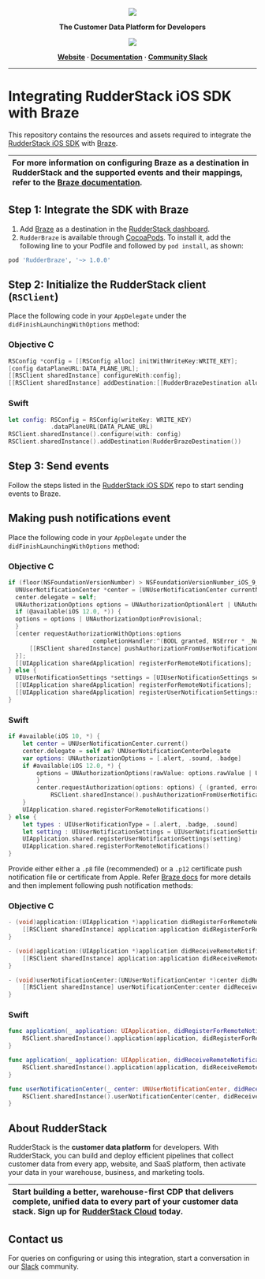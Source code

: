 <p align="center">
  <a href="https://rudderstack.com/">
    <img src="https://user-images.githubusercontent.com/59817155/121357083-1c571300-c94f-11eb-8cc7-ce6df13855c9.png">
  </a>
</p>

<p align="center"><b>The Customer Data Platform for Developers</b></p>

<p align="center">
  <a href="https://cocoapods.org/pods/RudderBraze">
    <img src="https://img.shields.io/cocoapods/v/RudderBraze.svg?style=flat">
    </a>
</p>

<p align="center">
  <b>
    <a href="https://rudderstack.com">Website</a>
    ·
    <a href="https://www.rudderstack.com/docs/destinations/marketing/braze/">Documentation</a>
    ·
    <a href="https://rudderstack.com/join-rudderstack-slack-community">Community Slack</a>
  </b>
</p>

---
# Integrating RudderStack iOS SDK with Braze

This repository contains the resources and assets required to integrate the [RudderStack iOS SDK](https://www.rudderstack.com/docs/stream-sources/rudderstack-sdk-integration-guides/rudderstack-ios-sdk/ios-v2/) with [Braze](https://www.braze.com/).

| For more information on configuring Braze as a destination in RudderStack and the supported events and their mappings, refer to the [Braze documentation](https://www.rudderstack.com/docs/destinations/streaming-destinations/braze/).   |
| :--|


## Step 1: Integrate the SDK with Braze

1. Add [Braze](https://www.braze.com/) as a destination in the [RudderStack dashboard](https://app.rudderstack.com/).
2. `RudderBraze` is available through [CocoaPods](https://cocoapods.org). To install it, add the following line to your Podfile and followed by `pod install`, as shown:

```ruby
pod 'RudderBraze', '~> 1.0.0'
```

## Step 2: Initialize the RudderStack client (`RSClient`)

Place the following code in your ```AppDelegate``` under the ```didFinishLaunchingWithOptions``` method:

### Objective C

```objective-c
RSConfig *config = [[RSConfig alloc] initWithWriteKey:WRITE_KEY];
[config dataPlaneURL:DATA_PLANE_URL];
[[RSClient sharedInstance] configureWith:config];
[[RSClient sharedInstance] addDestination:[[RudderBrazeDestination alloc] init]];
```
### Swift

```swift
let config: RSConfig = RSConfig(writeKey: WRITE_KEY)
            .dataPlaneURL(DATA_PLANE_URL)
RSClient.sharedInstance().configure(with: config)
RSClient.sharedInstance().addDestination(RudderBrazeDestination())
```
## Step 3: Send events

Follow the steps listed in the [RudderStack iOS SDK](https://github.com/rudderlabs/rudder-sdk-ios/tree/master-v2#sending-events) repo to start sending events to Braze.

## Making push notifications event

Place the following code in your ```AppDelegate``` under the ```didFinishLaunchingWithOptions``` method:

### Objective C

```objective-c
if (floor(NSFoundationVersionNumber) > NSFoundationVersionNumber_iOS_9_x_Max) {
  UNUserNotificationCenter *center = [UNUserNotificationCenter currentNotificationCenter];
  center.delegate = self;
  UNAuthorizationOptions options = UNAuthorizationOptionAlert | UNAuthorizationOptionSound | UNAuthorizationOptionBadge;
  if (@available(iOS 12.0, *)) {
  options = options | UNAuthorizationOptionProvisional;
  }
  [center requestAuthorizationWithOptions:options
                        completionHandler:^(BOOL granted, NSError * _Nullable error) {
      [[RSClient sharedInstance] pushAuthorizationFromUserNotificationCenter:granted];
  }];
  [[UIApplication sharedApplication] registerForRemoteNotifications];
} else {
  UIUserNotificationSettings *settings = [UIUserNotificationSettings settingsForTypes:(UIUserNotificationTypeBadge | UIUserNotificationTypeAlert | UIUserNotificationTypeSound) categories:nil];
  [[UIApplication sharedApplication] registerForRemoteNotifications];
  [[UIApplication sharedApplication] registerUserNotificationSettings:settings];
}
```

### Swift

```swift
if #available(iOS 10, *) {
    let center = UNUserNotificationCenter.current()
    center.delegate = self as? UNUserNotificationCenterDelegate
    var options: UNAuthorizationOptions = [.alert, .sound, .badge]
    if #available(iOS 12.0, *) {
        options = UNAuthorizationOptions(rawValue: options.rawValue | UNAuthorizationOptions.provisional.rawValue)
        }
        center.requestAuthorization(options: options) { (granted, error) in
            RSClient.sharedInstance().pushAuthorizationFromUserNotificationCenter(granted)
    }
    UIApplication.shared.registerForRemoteNotifications()
} else {
    let types : UIUserNotificationType = [.alert, .badge, .sound]
    let setting : UIUserNotificationSettings = UIUserNotificationSettings(types:types, categories:nil)
    UIApplication.shared.registerUserNotificationSettings(setting)
    UIApplication.shared.registerForRemoteNotifications()
}
```

Provide either either a `.p8` file (recommended) or a `.p12` certificate push notification file or certificate from Apple. Refer [Braze docs](https://www.braze.com/docs/developer_guide/platform_integration_guides/ios/push_notifications/integration/#step-1-configure-push-notifications) for more details and then implement following push notification methods:

### Objective C
```objective-c
- (void)application:(UIApplication *)application didRegisterForRemoteNotificationsWithDeviceToken:(NSData *)deviceToken {
    [[RSClient sharedInstance] application:application didRegisterForRemoteNotificationsWithDeviceToken:deviceToken];
}

- (void)application:(UIApplication *)application didReceiveRemoteNotification:(NSDictionary *)userInfo fetchCompletionHandler:(void (^)(UIBackgroundFetchResult))completionHandler {
    [[RSClient sharedInstance] application:application didReceiveRemoteNotification:userInfo fetchCompletionHandler:completionHandler];
}

- (void)userNotificationCenter:(UNUserNotificationCenter *)center didReceiveNotificationResponse:(UNNotificationResponse *)response withCompletionHandler:(void(^)(void))completionHandler {
    [[RSClient sharedInstance] userNotificationCenter:center didReceive:response withCompletionHandler:completionHandler];
}
```

### Swift

```swift
func application(_ application: UIApplication, didRegisterForRemoteNotificationsWithDeviceToken deviceToken: Data) {
    RSClient.sharedInstance().application(application, didRegisterForRemoteNotificationsWithDeviceToken: deviceToken)
}

func application(_ application: UIApplication, didReceiveRemoteNotification userInfo: [AnyHashable: Any], fetchCompletionHandler completionHandler: @escaping (UIBackgroundFetchResult) -> Void) {
    RSClient.sharedInstance().application(application, didReceiveRemoteNotification: userInfo, fetchCompletionHandler: completionHandler)
}

func userNotificationCenter(_ center: UNUserNotificationCenter, didReceive response: UNNotificationResponse, withCompletionHandler completionHandler: @escaping () -> Void) {
    RSClient.sharedInstance().userNotificationCenter(center, didReceive: response, withCompletionHandler: completionHandler)
}
```

## About RudderStack

RudderStack is the **customer data platform** for developers. With RudderStack, you can build and deploy efficient pipelines that collect customer data from every app, website, and SaaS platform, then activate your data in your warehouse, business, and marketing tools.

| Start building a better, warehouse-first CDP that delivers complete, unified data to every part of your customer data stack. Sign up for [RudderStack Cloud](https://app.rudderstack.com/signup?type=freetrial) today. |
| :---|

## Contact us

For queries on configuring or using this integration, start a conversation in our [Slack](https://rudderstack.com/join-rudderstack-slack-community) community.
